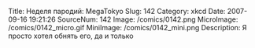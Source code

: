 Title: Неделя пародий: MegaTokyo 
Slug: 142 
Category: xkcd 
Date: 2007-09-16 19:21:26 
SourceNum: 142 
Image: /comics/0142.png 
MicroImage: /comics/0142_micro.gif 
MiniImage: /comics/0142_mini.png 
Description: Я просто хотел обнять его, да и только 

